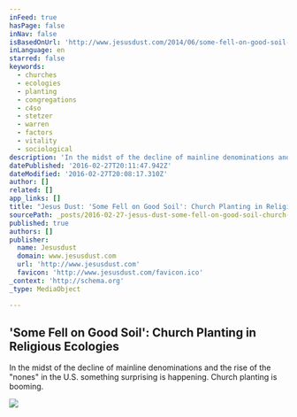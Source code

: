 ```yaml
---
inFeed: true
hasPage: false
inNav: false
isBasedOnUrl: 'http://www.jesusdust.com/2014/06/some-fell-on-good-soil-church-planting.html'
inLanguage: en
starred: false
keywords:
  - churches
  - ecologies
  - planting
  - congregations
  - c4so
  - stetzer
  - warren
  - factors
  - vitality
  - sociological
description: 'In the midst of the decline of mainline denominations and the rise of the "nones" in the U.S. something surprising is happening.[i] Church planting is booming.'
datePublished: '2016-02-27T20:11:47.942Z'
dateModified: '2016-02-27T20:08:17.310Z'
author: []
related: []
app_links: []
title: "Jesus Dust: 'Some Fell on Good Soil': Church Planting in Religious Ecologies"
sourcePath: _posts/2016-02-27-jesus-dust-some-fell-on-good-soil-church-planting-in-rel.md
published: true
authors: []
publisher:
  name: Jesusdust
  domain: www.jesusdust.com
  url: 'http://www.jesusdust.com'
  favicon: 'http://www.jesusdust.com/favicon.ico'
_context: 'http://schema.org'
_type: MediaObject

---
```

<article style=""><h1>'Some Fell on Good Soil': Church Planting in Religious Ecologies</h1><p>In the midst of the decline of mainline denominations and the rise of the "nones" in the U.S. something surprising is happening. Church planting is booming.</p><img src="https://s3-us-west-2.amazonaws.com/the-grid-img/p/607ab523b80f8502af018de9a33b8726369b99bf.png" /></article>